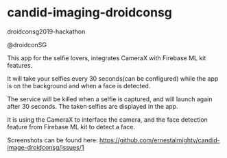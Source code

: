 # candid-imaging-droidconsg
droidconsg2019-hackathon

@droidconSG


This app for the selfie lovers, integrates CameraX with Firebase ML kit features.

It will take your selfies every 30 seconds(can be configured) while the app is on the background and when a face is detected.

The service will be killed when a selfie is captured, and will launch again after 30 seconds. The taken selfies are displayed in the app.

It is using the CameraX to interface the camera, and the face detection feature from Firebase ML kit to detect a face.

Screenshots can be found here: https://github.com/ernestalmighty/candid-image-droidconsg/issues/1
